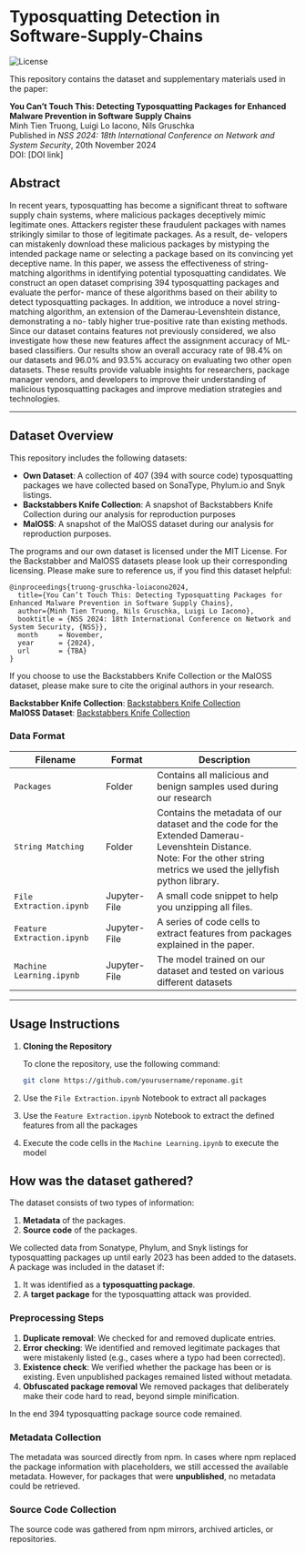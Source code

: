# Typosquatting Detection in Software-Supply-Chains

![License](https://img.shields.io/github/license/xMinhx/typosquatting-detection-software-supply-chains)

This repository contains the dataset and supplementary materials used in the paper:

**You Can’t Touch This: Detecting Typosquatting Packages for Enhanced Malware Prevention in Software Supply Chains**  
Minh Tien Truong, Luigi Lo Iacono, Nils Gruschka <br>
Published in *NSS 2024: 18th International Conference on Network and System Security*, 20th November 2024 <br> 
DOI: [DOI link]

## Abstract

In recent years, typosquatting has become a significant threat
to software supply chain systems, where malicious packages deceptively
mimic legitimate ones. Attackers register these fraudulent packages with
names strikingly similar to those of legitimate packages. As a result, de-
velopers can mistakenly download these malicious packages by mistyping
the intended package name or selecting a package based on its convincing
yet deceptive name.
In this paper, we assess the effectiveness of string-matching algorithms
in identifying potential typosquatting candidates. We construct an open
dataset comprising 394 typosquatting packages and evaluate the perfor-
mance of these algorithms based on their ability to detect typosquatting
packages. In addition, we introduce a novel string-matching algorithm,
an extension of the Damerau-Levenshtein distance, demonstrating a no-
tably higher true-positive rate than existing methods. Since our dataset
contains features not previously considered, we also investigate how these
new features affect the assignment accuracy of ML-based classifiers. Our
results show an overall accuracy rate of 98.4% on our datasets and 96.0%
and 93.5% accuracy on evaluating two other open datasets. These results
provide valuable insights for researchers, package manager vendors, and
developers to improve their understanding of malicious typosquatting
packages and improve mediation strategies and technologies.

---

## Dataset Overview

This repository includes the following datasets:

- **Own Dataset**: A collection of 407 (394 with source code) typosquatting packages we have collected based on SonaType, Phylum.io and Snyk listings. 
- **Backstabbers Knife Collection**: A snapshot of Backstabbers Knife Collection during our analysis for reproduction purposes
- **MalOSS**: A snapshot of the MalOSS dataset during our analysis for reproduction purposes. 

The programs and our own dataset is licensed under the MIT License. For the Backstabber and MalOSS datasets please look up their corresponding licensing. 
Please make sure to reference us, if you find this dataset helpful:

```
@inproceedings{truong-gruschka-loiacono2024,
  title={You Can’t Touch This: Detecting Typosquatting Packages for Enhanced Malware Prevention in Software Supply Chains},
  author={Minh Tien Truong, Nils Gruschka, Luigi Lo Iacono},
  booktitle = {NSS 2024: 18th International Conference on Network and System Security, {NSS}},
  month     = November,
  year      = {2024},
  url       = {TBA}
}
```


If you choose to use the Backstabbers Knife Collection or the MalOSS dataset, please make sure to cite the original authors in your research.

**Backstabber Knife Collection**: [Backstabbers Knife Collection](https://dasfreak.github.io/Backstabbers-Knife-Collection/) <br>
**MalOSS Dataset**: [Backstabbers Knife Collection](https://github.com/osssanitizer/maloss?tab=readme-ov-file)


### Data Format

| Filename                   | Format       | Description                                                                                                                                                                   |
|----------------------------|--------------|-------------------------------------------------------------------------------------------------------------------------------------------------------------------------------|
| `Packages`                 | Folder       | Contains all malicious and benign samples used during our research                                                                                                            |
| `String Matching`          | Folder       | Contains the metadata of our dataset and the code for the Extended Damerau-Levenshtein Distance. <br>Note: For the other string metrics we used the jellyfish python library. |
| `File Extraction.ipynb`    | Jupyter-File | A small code snippet to help you unzipping all files.                                                                                                                         |
| `Feature Extraction.ipynb` | Jupyter-File | A series of code cells to extract features from packages explained in the paper.                                                                                              |
| `Machine Learning.ipynb`   | Jupyter-File | The model trained on our dataset and tested on various different datasets                                                                                                     |


---

## Usage Instructions

1. **Cloning the Repository**

   To clone the repository, use the following command:
   ```bash
   git clone https://github.com/yourusername/reponame.git
   ```
2. Use the `File Extraction.ipynb` Notebook to extract all packages
3. Use the `Feature Extraction.ipynb` Notebook to extract the defined features from all the packages
4. Execute the code cells in the `Machine Learning.ipynb` to execute the model

## How was the dataset gathered?

The dataset consists of two types of information:
1. **Metadata** of the packages.
2. **Source code** of the packages.

We collected data from Sonatype, Phylum, and Snyk listings for typosquatting packages up until early 2023 has been added to the datasets. 
A package was included in the dataset if:
1. It was identified as a **typosquatting package**.
2. A **target package** for the typosquatting attack was provided.

### Preprocessing Steps
1. **Duplicate removal**: We checked for and removed duplicate entries.
2. **Error checking**: We identified and removed legitimate packages that were mistakenly listed (e.g., cases where a typo had been corrected).
3. **Existence check**: We verified whether the package has been or is existing. Even unpublished packages remained listed without metadata.
4. **Obfuscated package removal** We removed packages that deliberately make their code hard to read, beyond simple minification.

In the end 394 typosquatting package source code remained.

### Metadata Collection

The metadata was sourced directly from npm. In cases where npm replaced the package information with placeholders, we still accessed the available metadata. However, for packages that were **unpublished**, no metadata could be retrieved.

### Source Code Collection

The source code was gathered from npm mirrors, archived articles, or repositories.
